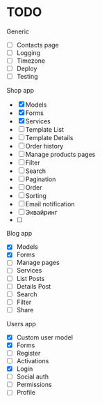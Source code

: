 

# TODO

Generic
- [ ] Contacts page
- [ ] Logging
- [ ] Timezone
- [ ] Deploy
- [ ] Testing

Shop app
- [x] Models
- [x] Forms
- [x] Services 
- [ ] Template List
- [ ] Template Details
- [ ] Order history
- [ ] Manage products pages
- [ ] Filter
- [ ] Search
- [ ] Pagination
- [ ] Order
- [ ] Sorting
- [ ] Email notification
- [ ] Эквайринг
- [ ] 

Blog app
- [x] Models
- [x] Forms
- [ ] Manage pages 
- [ ] Services
- [ ] List Posts
- [ ] Details Post
- [ ] Search
- [ ] Filter
- [ ] Share

Users app
- [x] Custom user model
- [x] Forms
- [ ] Register
- [ ] Activations
- [x] Login
- [ ] Social auth
- [ ] Permissions
- [ ] Profile 
